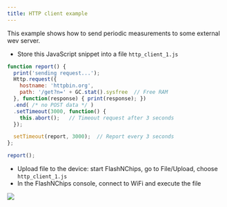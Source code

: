 ```yaml
---
title: HTTP client example
---
```


This example shows how to send periodic measurements to some external
wev server.

- Store this JavaScript snippet into a file `http_client_1.js`

```javascript
function report() {
  print('sending request...');
  Http.request({
    hostname: 'httpbin.org',
    path: '/get?n=' + GC.stat().sysfree  // Free RAM
  }, function(response) { print(response); })
  .end( /* no POST data */ )
  .setTimeout(3000, function() {
    this.abort();   // Timeout request after 3 seconds
  });

  setTimeout(report, 3000);  // Report every 3 seconds
};

report();
```

- Upload file to the device: start FlashNChips, go to File/Upload, choose
  `http_client_1.js`
- In the FlashNChips console, connect to WiFi and execute the file

<img src="../../static/img/smartjs/http_client_1.png" align="center"/>

